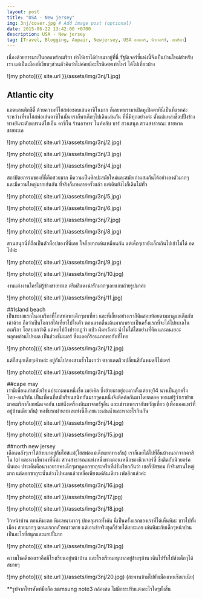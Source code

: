 ```yaml
---
layout: post
title: "USA - New jersey"
img: 3nj/cover.jpg # Add image post (optional)
date: 2015-06-22 13:42:00 +0700
description: USA - New jersey
tag: [Travel, Blogging, Aupair, Newjersey, USA ออแพร์, นิวเจอร์ซี, อเมริกา]
---
```


เนื่องด้วยการมาเป็นออแพร์อเมริกา ทำให้เราได้ย้ายมาอยู่ที่นี่ รัฐนิเจอร์ซี่แห่งนี้จึงเป็นบ้านใหม่สำหรับเรา แต่เป็นเมืองที่เงียบๆส่วนตัวคิดว่าไม่ค่อยมีอะไรพิเศษเท่าไหร่ ได้ไปเที่ยวบ้าง

![my photo]({{ site.url }}/assets/img/3nj/1.jpg)

## Atlantic city
แอตแลนติกซิตี้ ด้วยความที่โฮสพ่อชอบเล่นคาซิโนมาก ก็เลยพาเรามาเปิดหูเปิดตาทีนี่เป็นที่แรกค่ะ ระหว่างที่รอโฮสพ่อเล่นคาซิโนนั้น เราก็พาเด็กๆไปเดินเล่นกัน  ที่นี่มีทุกอย่างค่ะ ตั้งแต่แหล่งช็อปปิ้งข้างทางยันระดับแบรนด์ไฮเอ็น คาซิโน  ร้านอาหาร ไนท์คลับ บาร์  สวนสนุก สวนสาธารณะ ชายหาด ชายทะเล

![my photo]({{ site.url }}/assets/img/3nj/2.jpg)

![my photo]({{ site.url }}/assets/img/3nj/3.jpg)

![my photo]({{ site.url }}/assets/img/3nj/4.jpg)

สถาปัตยกรรมของที่นี่คือสวยมาก มีความเป็นศิลปะสมัยใหม่และสมัยเก่าผสมกันได้อย่างลงตัวมากๆ และมีความใหญ่มากเช่นกัน ที่จริงก็มาหลายครั้งแล้ว แต่เดินยังไงก็เดินไม่ทั่ว

![my photo]({{ site.url }}/assets/img/3nj/5.jpg)

![my photo]({{ site.url }}/assets/img/3nj/6.jpg)

![my photo]({{ site.url }}/assets/img/3nj/7.jpg)

![my photo]({{ site.url }}/assets/img/3nj/8.jpg)

สวนสนุกนี่ที่ถือเป็นตัวท็อปของที่นี่เลย ใจก็อยากเล่นเหมือนกัน แต่เด็กๆเรายังเล็กเกินไปเข้าไม่ได้ อดไปค่ะ

![my photo]({{ site.url }}/assets/img/3nj/9.jpg)

![my photo]({{ site.url }}/assets/img/3nj/10.jpg)

งานแต่งงานใครไม่รู้ข้างชายทะเล ตรีมสีแดงน่ารักมากๆเลยแอบถ่ายรูปมาค่ะ

![my photo]({{ site.url }}/assets/img/3nj/11.jpg)

##Island beach  
เป็นทะเลแรกในอเมริกาที่โฮสพ่อพาเด็กๆมาเที่ยว และพี่เลี้ยงอย่างเราก็ติดสอยห้อยตามมาดูแลเด็กกับเค้าด้วย ถือว่าเป็นโอกาสได้เที่ยวไปในตัว ตอนแรกตื่นเต้นมากเพราะเป็นครั้งแรกที่จะได้ไปทะเลในอเมริกา โฮสบอกว่าดี แต่พอไปถึงปรากฏว่า แป่ว ผิดหวังค่ะ น้ำไม่ได้ใสอย่างที่คิด และคนเยอะพลุกพล่านไปหมด เป็นช่วงซัมเมอร์ ซึ่งแดดก็ร้อนมากพอกับที่ไทย

![my photo]({{ site.url }}/assets/img/3nj/12.jpg)

แต่ก็สนุกเด็กๆเค้าหล่ะ อยู่กันไปสองสามชั่วโมงกว่า ตากแดดผิวเปลี่ยนสีกันหมดก็ไม่แคร์

![my photo]({{ site.url }}/assets/img/3nj/13.jpg)

##cape may  
เรามีเพื่อนเก่าสมัยเรียนประถมคนหนึ่งชื่อ เมย์เคิล ซึ่งย้ายมาอยู่อเมกาตั้งแต่อายุ14 นางเป็นลูกครึ่ง ไทย-อเมริกัน  เป็นเพื่อนที่สมัยเรียนสนิทกันมากๆคนหนึ่งจึงติดต่อกันมาโดยตลอด พอเมย์รู้ว่าเราย้ายมาอเมริกาก็เลยนัดเจอกัน เมย์นั่งเครื่องบินมาจากรัฐอื่น และเช่ารถพาเรากับขวัญเที่ยว (เพื่อนออแพร์ที่อยู่บ้านเดียวกัน)  พอขับรถผ่านทะเลแห่งนี้ก็เลยแวะเล่นน้ำและหาอะไรกินกัน  

![my photo]({{ site.url }}/assets/img/3nj/14.jpg)

![my photo]({{ site.url }}/assets/img/3nj/15.jpg)

##north new jersey  
เดือนหลังๆเราได้ย้ายมาอยู่กับโฮสแม่(โฮสพ่อแม่เด็กแยกทางกัน) เราก็เลยได้ไปที่อื่นบ้างนอกจากคาสิโน lol และนางก็พามาที่นี่ค่ะ สวนสาธารณะแห่งหนึ่งทางตอนเหนือของนิวเจอร์ซี่ ซึ่งติดกับนิวยอร์คนั่นเอง ประเด็นคือนางอยากพาเด็กๆมาดูดอกซากุระหรือที่ฝรั่งเรียกกันว่า เชอรี่บัสซอม ที่จริงสวนใหญ่มาก แต่ดอกซากุระนั้นล่วงไปหมดแล้วเหลือเพียงแค่ต้นเดียว เฟลอีกแล้วค่ะ

![my photo]({{ site.url }}/assets/img/3nj/16.jpg)

![my photo]({{ site.url }}/assets/img/3nj/17.jpg)

![my photo]({{ site.url }}/assets/img/3nj/18.jpg)

วิวหน้าบ้าน ตอนหิมะตก หิมะหนามากๆ ปกคลุมรถทั้งคัน นี่เป็นครั้งแรกของเราที่ได้เห็นหิมะ ขาวไปทั้งเมือง สวยมากๆ ตอนแรกกลัวหนาวตาย แต่เอาเข้าจริงชุดก็ช่วยได้เยอะเลย เล่นหิมะกับเด็กๆหน้าบ้านเป็นอะไรที่สนุกและแฮปปี้มาก

![my photo]({{ site.url }}/assets/img/3nj/19.jpg)

ความโชคดีของเราคือมีโรงเรียนอยู่หน้าบ้าน และโรงเรียนอนุบาลอยู่ข้างๆบ้าน เดินไปรับไปส่งเด็กๆได้สบายๆ

![my photo]({{ site.url }}/assets/img/3nj/20.jpg)
(สะพานข้ามไปยังเมืองเพนซิลเวเนีย)

**รูปจากโทรศัพท์มือถือ samsung note3  กล้องสด ไม่มีการปรับแต่งอะไรใดๆทั้งสิ้น
